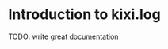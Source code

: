 # Introduction to kixi.log

TODO: write [great documentation](http://jacobian.org/writing/what-to-write/)

